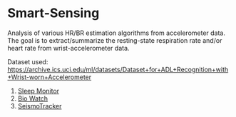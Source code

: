 # Smart-Sensing

Analysis of various HR/BR estimation algorithms from accelerometer data. The goal is to extract/summarize the resting-state respiration rate and/or heart rate from wrist-accelerometer data. 

Dataset used: https://archive.ics.uci.edu/ml/datasets/Dataset+for+ADL+Recognition+with+Wrist-worn+Accelerometer

1. [Sleep Monitor](http://mcn.cse.psu.edu/paper/xiaosun/ubicomp-xiao17.pdf)
2. [Bio Watch](https://ieeexplore.ieee.org/abstract/document/7349394)
2. [SeismoTracker](https://dl.acm.org/citation.cfm?id=2892279)
